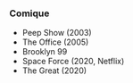 ### Comique

* Peep Show (2003)
* The Office (2005)
* Brooklyn 99
* Space Force (2020, Netflix)
* The Great (2020)
